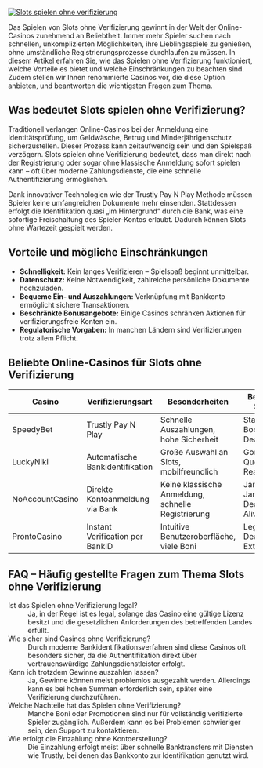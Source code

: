 [![Slots spielen ohne verifizierung](https://123-caf.pages.dev/gitsignup.png)](https://vrmoo.ru/Bt82HjjY)

<p>Das Spielen von Slots ohne Verifizierung gewinnt in der Welt der Online-Casinos zunehmend an Beliebtheit. Immer mehr Spieler suchen nach schnellen, unkomplizierten Möglichkeiten, ihre Lieblingsspiele zu genießen, ohne umständliche Registrierungsprozesse durchlaufen zu müssen. In diesem Artikel erfahren Sie, wie das Spielen ohne Verifizierung funktioniert, welche Vorteile es bietet und welche Einschränkungen zu beachten sind. Zudem stellen wir Ihnen renommierte Casinos vor, die diese Option anbieten, und beantworten die wichtigsten Fragen zum Thema.</p>  <h2>Was bedeutet Slots spielen ohne Verifizierung?</h2> <p>Traditionell verlangen Online-Casinos bei der Anmeldung eine Identitätsprüfung, um Geldwäsche, Betrug und Minderjährigenschutz sicherzustellen. Dieser Prozess kann zeitaufwendig sein und den Spielspaß verzögern. Slots spielen ohne Verifizierung bedeutet, dass man direkt nach der Registrierung oder sogar ohne klassische Anmeldung sofort spielen kann – oft über moderne Zahlungsdienste, die eine schnelle Authentifizierung ermöglichen.</p> <p>Dank innovativer Technologien wie der Trustly Pay N Play Methode müssen Spieler keine umfangreichen Dokumente mehr einsenden. Stattdessen erfolgt die Identifikation quasi „im Hintergrund“ durch die Bank, was eine sofortige Freischaltung des Spieler-Kontos erlaubt. Dadurch können Slots ohne Wartezeit gespielt werden.</p>  <h2>Vorteile und mögliche Einschränkungen</h2> <ul>   <li><strong>Schnelligkeit:</strong> Kein langes Verifizieren – Spielspaß beginnt unmittelbar.</li>   <li><strong>Datenschutz:</strong> Keine Notwendigkeit, zahlreiche persönliche Dokumente hochzuladen.</li>   <li><strong>Bequeme Ein- und Auszahlungen:</strong> Verknüpfung mit Bankkonto ermöglicht sichere Transaktionen.</li>   <li><strong>Beschränkte Bonusangebote:</strong> Einige Casinos schränken Aktionen für verifizierungsfreie Konten ein.</li>   <li><strong>Regulatorische Vorgaben:</strong> In manchen Ländern sind Verifizierungen trotz allem Pflicht.</li> </ul>  <h2>Beliebte Online-Casinos für Slots ohne Verifizierung</h2> <table>   <thead>     <tr>       <th>Casino</th>       <th>Verifizierungsart</th>       <th>Besonderheiten</th>       <th>Beliebte Slots</th>     </tr>   </thead>   <tbody>     <tr>       <td>SpeedyBet</td>       <td>Trustly Pay N Play</td>       <td>Schnelle Auszahlungen, hohe Sicherheit</td>       <td>Starburst, Book of Dead</td>     </tr>     <tr>       <td>LuckyNiki</td>       <td>Automatische Bankidentifikation</td>       <td>Große Auswahl an Slots, mobilfreundlich</td>       <td>Gonzo's Quest, Reactoonz</td>     </tr>     <tr>       <td>NoAccountCasino</td>       <td>Direkte Kontoanmeldung via Bank</td>       <td>Keine klassische Anmeldung, schnelle Registrierung</td>       <td>Jammin' Jars, Dead or Alive 2</td>     </tr>     <tr>       <td>ProntoCasino</td>       <td>Instant Verification per BankID</td>       <td>Intuitive Benutzeroberfläche, viele Boni</td>       <td>Legacy of Dead, Extra Chilli</td>     </tr>   </tbody> </table>  <h2>FAQ – Häufig gestellte Fragen zum Thema Slots ohne Verifizierung</h2> <dl>   <dt>Ist das Spielen ohne Verifizierung legal?</dt>   <dd>Ja, in der Regel ist es legal, solange das Casino eine gültige Lizenz besitzt und die gesetzlichen Anforderungen des betreffenden Landes erfüllt.</dd>    <dt>Wie sicher sind Casinos ohne Verifizierung?</dt>   <dd>Durch moderne Bankidentifikationsverfahren sind diese Casinos oft besonders sicher, da die Authentifikation direkt über vertrauenswürdige Zahlungsdienstleister erfolgt.</dd>    <dt>Kann ich trotzdem Gewinne auszahlen lassen?</dt>   <dd>Ja, Gewinne können meist problemlos ausgezahlt werden. Allerdings kann es bei hohen Summen erforderlich sein, später eine Verifizierung durchzuführen.</dd>    <dt>Welche Nachteile hat das Spielen ohne Verifizierung?</dt>   <dd>Manche Boni oder Promotionen sind nur für vollständig verifizierte Spieler zugänglich. Außerdem kann es bei Problemen schwieriger sein, den Support zu kontaktieren.</dd>    <dt>Wie erfolgt die Einzahlung ohne Kontoerstellung?</dt>   <dd>Die Einzahlung erfolgt meist über schnelle Banktransfers mit Diensten wie Trustly, bei denen das Bankkonto zur Identifikation genutzt wird.</dd> </dl>